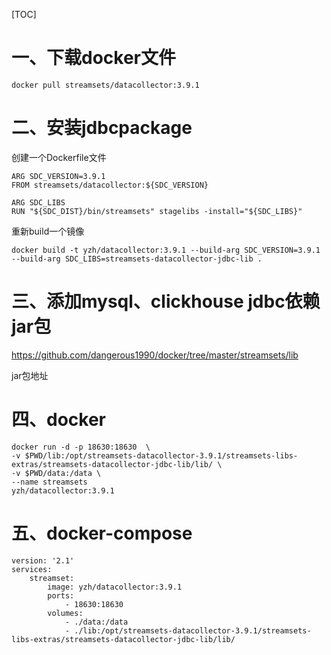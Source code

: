 [TOC]

# 一、下载docker文件
```
docker pull streamsets/datacollector:3.9.1
```

# 二、安装jdbcpackage
创建一个Dockerfile文件
```
ARG SDC_VERSION=3.9.1
FROM streamsets/datacollector:${SDC_VERSION}

ARG SDC_LIBS
RUN "${SDC_DIST}/bin/streamsets" stagelibs -install="${SDC_LIBS}"
```
重新build一个镜像
```
docker build -t yzh/datacollector:3.9.1 --build-arg SDC_VERSION=3.9.1 --build-arg SDC_LIBS=streamsets-datacollector-jdbc-lib .
```

# 三、添加mysql、clickhouse jdbc依赖jar包

https://github.com/dangerous1990/docker/tree/master/streamsets/lib  

jar包地址

# 四、docker
```
docker run -d -p 18630:18630  \
-v $PWD/lib:/opt/streamsets-datacollector-3.9.1/streamsets-libs-extras/streamsets-datacollector-jdbc-lib/lib/ \
-v $PWD/data:/data \
--name streamsets
yzh/datacollector:3.9.1
```

# 五、docker-compose
```
version: '2.1'
services:
    streamset:
        image: yzh/datacollector:3.9.1
        ports:
            - 18630:18630
        volumes:
            - ./data:/data
            - ./lib:/opt/streamsets-datacollector-3.9.1/streamsets-libs-extras/streamsets-datacollector-jdbc-lib/lib/
```
